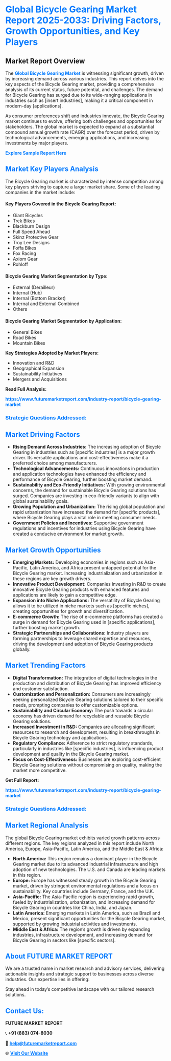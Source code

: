 <h1 style="color: #007BFF;">Global Bicycle Gearing Market Report 2025-2033: Driving Factors, Growth Opportunities, and Key Players</h1>

<section id="overview">
<h2>Market Report Overview</h2>
<p>The <a href="https://www.futuremarketreport.com/industry-report/bicycle-gearing-market" style="color: #007BFF; text-decoration: none;"><strong>Global Bicycle Gearing Market</strong></a> is witnessing significant growth, driven by increasing demand across various industries. This report delves into the key aspects of the Bicycle Gearing market, providing a comprehensive analysis of its current status, future potential, and challenges. The demand for Bicycle Gearing has surged due to its wide-ranging applications in industries such as [insert industries], making it a critical component in modern-day [applications].</p>
<p>As consumer preferences shift and industries innovate, the Bicycle Gearing market continues to evolve, offering both challenges and opportunities for stakeholders. The global market is expected to expand at a substantial compound annual growth rate (CAGR) over the forecast period, driven by technological advancements, emerging applications, and increasing investments by major players.</p>
</section>

<section id="overview">
<p><a href="https://www.futuremarketreport.com/request-sample/reportId=58097" style="color: #007BFF; text-decoration: none;"><strong>Explore Sample Report Here</strong></a></p>
</section>

<section id="key-players">
<h2 style="color: #007BFF;">Market Key Players Analysis</h2>
<p>The Bicycle Gearing market is characterized by intense competition among key players striving to capture a larger market share. Some of the leading companies in the market include:</p>
<h4>Key Players Covered in the Bicycle Gearing Report:</h4>
<ul><li>Giant Bicycles</li><li>Trek Bikes</li><li>Blackburn Design</li><li>Full Speed Ahead</li><li>Skinz Protective Gear</li><li>Troy Lee Designs</li><li>Foffa Bikes</li><li>Fox Racing</li><li>Axiom Gear</li><li>Rohloff</li></ul>
<h4>Bicycle Gearing Market Segmentation by Type:</h4>
<ul><li>External (Derailleur)</li><li>Internal (Hub)</li><li>Internal (Bottom Bracket)</li><li>Internal and External Combined</li><li>Others</li></ul>

<h4>Bicycle Gearing Market Segmentation by Application:</h4>
<ul><li>General Bikes</li><li>Road Bikes</li><li>Mountain Bikes</li></ul>
<p><strong>Key Strategies Adopted by Market Players:</strong></p>
<ul>
<li>Innovation and R&D</li>
<li>Geographical Expansion</li>
<li>Sustainability Initiatives</li>
<li>Mergers and Acquisitions</li>
</ul>
</section>

<section>
<p><strong>Read Full Analysis: </strong></p><a href="https://www.futuremarketreport.com/industry-report/bicycle-gearing-market" style="color: #007BFF; text-decoration: none;"><strong>https://www.futuremarketreport.com/industry-report/bicycle-gearing-market</strong></a>
<h3 style="color: #007BFF;">Strategic Questions Addressed:</h3>
</section>

<section id="driving-factors">
<h2 style="color: #007BFF;">Market Driving Factors</h2>
<ul>
<li><strong>Rising Demand Across Industries:</strong> The increasing adoption of Bicycle Gearing in industries such as [specific industries] is a major growth driver. Its versatile applications and cost-effectiveness make it a preferred choice among manufacturers.</li>
<li><strong>Technological Advancements:</strong> Continuous innovations in production and application technologies have enhanced the efficiency and performance of Bicycle Gearing, further boosting market demand.</li>
<li><strong>Sustainability and Eco-Friendly Initiatives:</strong> With growing environmental concerns, the demand for sustainable Bicycle Gearing solutions has surged. Companies are investing in eco-friendly variants to align with global sustainability goals.</li>
<li><strong>Growing Population and Urbanization:</strong> The rising global population and rapid urbanization have increased the demand for [specific products], where Bicycle Gearing plays a vital role in meeting consumer needs.</li>
<li><strong>Government Policies and Incentives:</strong> Supportive government regulations and incentives for industries using Bicycle Gearing have created a conducive environment for market growth.</li>
</ul>
</section>

<section id="growth-opportunities">
<h2 style="color: #007BFF;">Market Growth Opportunities</h2>
<ul>
<li><strong>Emerging Markets:</strong> Developing economies in regions such as Asia-Pacific, Latin America, and Africa present untapped potential for the Bicycle Gearing market. Increasing industrialization and urbanization in these regions are key growth drivers.</li>
<li><strong>Innovative Product Development:</strong> Companies investing in R&D to create innovative Bicycle Gearing products with enhanced features and applications are likely to gain a competitive edge.</li>
<li><strong>Expansion into Niche Applications:</strong> The versatility of Bicycle Gearing allows it to be utilized in niche markets such as [specific niches], creating opportunities for growth and diversification.</li>
<li><strong>E-commerce Growth:</strong> The rise of e-commerce platforms has created a surge in demand for Bicycle Gearing used in [specific applications], further boosting market growth.</li>
<li><strong>Strategic Partnerships and Collaborations:</strong> Industry players are forming partnerships to leverage shared expertise and resources, driving the development and adoption of Bicycle Gearing products globally.</li>
</ul>
</section>

<section id="trending-factors">
<h2 style="color: #007BFF;">Market Trending Factors</h2>
<ul>
<li><strong>Digital Transformation:</strong> The integration of digital technologies in the production and distribution of Bicycle Gearing has improved efficiency and customer satisfaction.</li>
<li><strong>Customization and Personalization:</strong> Consumers are increasingly seeking personalized Bicycle Gearing solutions tailored to their specific needs, prompting companies to offer customizable options.</li>
<li><strong>Sustainability and Circular Economy:</strong> The push towards a circular economy has driven demand for recyclable and reusable Bicycle Gearing solutions.</li>
<li><strong>Increased Investment in R&D:</strong> Companies are allocating significant resources to research and development, resulting in breakthroughs in Bicycle Gearing technology and applications.</li>
<li><strong>Regulatory Compliance:</strong> Adherence to strict regulatory standards, particularly in industries like [specific industries], is influencing product development and quality in the Bicycle Gearing market.</li>
<li><strong>Focus on Cost-Effectiveness:</strong> Businesses are exploring cost-efficient Bicycle Gearing solutions without compromising on quality, making the market more competitive.</li>
</ul>
</section>

<section>
<p><strong>Get Full Report: </strong></p><a href="https://www.futuremarketreport.com/industry-report/bicycle-gearing-market" style="color: #007BFF; text-decoration: none;"><strong>https://www.futuremarketreport.com/industry-report/bicycle-gearing-market</strong></a>
<h3 style="color: #007BFF;">Strategic Questions Addressed:</h3>
</section>


<section id="regional-analysis">
<h2 style="color: #007BFF;">Market Regional Analysis</h2>
<p>The global Bicycle Gearing market exhibits varied growth patterns across different regions. The key regions analyzed in this report include North America, Europe, Asia-Pacific, Latin America, and the Middle East & Africa:</p>
<ul>
<li><strong>North America:</strong> This region remains a dominant player in the Bicycle Gearing market due to its advanced industrial infrastructure and high adoption of new technologies. The U.S. and Canada are leading markets in this region.</li>
<li><strong>Europe:</strong> Europe has witnessed steady growth in the Bicycle Gearing market, driven by stringent environmental regulations and a focus on sustainability. Key countries include Germany, France, and the U.K.</li>
<li><strong>Asia-Pacific:</strong> The Asia-Pacific region is experiencing rapid growth, fueled by industrialization, urbanization, and increasing demand for Bicycle Gearing in countries like China, India, and Japan.</li>
<li><strong>Latin America:</strong> Emerging markets in Latin America, such as Brazil and Mexico, present significant opportunities for the Bicycle Gearing market, supported by growing industrial activities and investments.</li>
<li><strong>Middle East & Africa:</strong> The region’s growth is driven by expanding industries, infrastructure development, and increasing demand for Bicycle Gearing in sectors like [specific sectors].</li>
</ul>
</section>

<footer>
<h2 style="color: #007BFF;">About FUTURE MARKET REPORT</h2>
<p>We are a trusted name in market research and advisory services, delivering actionable insights and strategic support to businesses across diverse industries. Our expertise lies in offering:</p>

<p>Stay ahead in today’s competitive landscape with our tailored research solutions.</p>

<h2 style="color: #007BFF;">Contact Us:</h2>
<p><strong>FUTURE MARKET REPORT</strong></p>
<p>📞 <strong>+91 (883) 074-8030</strong></p>
<p>📧 <strong><a href="mailto:help@futuremarketreport.com" style="color: #007BFF;">help@futuremarketreport.com</a></strong></p>
<p>🌐 <strong><a href="https://www.futuremarketreport.com/" style="color: #007BFF;">Visit Our Website</a></strong></p>
</footer>